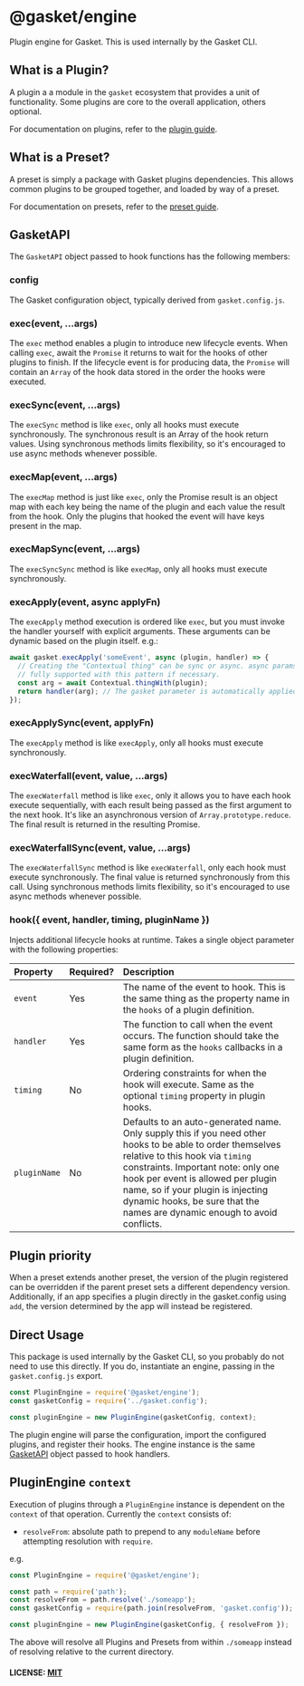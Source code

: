 # @gasket/engine

Plugin engine for Gasket. This is used internally by the Gasket CLI.

## What is a Plugin?

A plugin a a module in the `gasket` ecosystem that provides a unit of
functionality. Some plugins are core to the overall application, others
optional.

For documentation on plugins, refer to the [plugin guide].

## What is a Preset?

A preset is simply a package with Gasket plugins dependencies. This allows
common plugins to be grouped together, and loaded by way of a preset.

For documentation on presets, refer to the [preset guide].

## GasketAPI

The `GasketAPI` object passed to hook functions has the following members:

### config

The Gasket configuration object, typically derived from `gasket.config.js`.

### exec(event, ...args)

The `exec` method enables a plugin to introduce new lifecycle events. When
calling `exec`, await the `Promise` it returns to wait for the hooks of other
plugins to finish. If the lifecycle event is for producing data, the `Promise`
will contain an `Array` of the hook data stored in the order the hooks were
executed.

### execSync(event, ...args)

The `execSync` method is like `exec`, only all hooks must execute synchronously.
The synchronous result is an Array of the hook return values. Using synchronous
methods limits flexibility, so it's encouraged to use async methods whenever
possible.

### execMap(event, ...args)

The `execMap` method is just like `exec`, only the Promise result is an object
map with each key being the name of the plugin and each value the result from
the hook. Only the plugins that hooked the event will have keys present in the
map.

### execMapSync(event, ...args)

The `execSyncSync` method is like `execMap`, only all hooks must execute
synchronously.

### execApply(event, async applyFn)

The `execApply` method execution is ordered like `exec`, but you must invoke the
handler yourself with explicit arguments. These arguments can be dynamic based
on the plugin itself. e.g.:

```js
await gasket.execApply('someEvent', async (plugin, handler) => {
  // Creating the "Contextual thing" can be sync or async. async params are
  // fully supported with this pattern if necessary.
  const arg = await Contextual.thingWith(plugin);
  return handler(arg); // The gasket parameter is automatically applied
});
```

### execApplySync(event, applyFn)

The `execApply` method is like `execApply`, only all hooks must execute
synchronously.

### execWaterfall(event, value, ...args)

The `execWaterfall` method is like `exec`, only it allows you to have each hook
execute sequentially, with each result being passed as the first argument to the
next hook. It's like an asynchronous version of `Array.prototype.reduce`. The
final result is returned in the resulting Promise.

### execWaterfallSync(event, value, ...args)

The `execWaterfallSync` method is like `execWaterfall`, only each hook must
execute synchronously. The final value is returned synchronously from this call.
Using synchronous methods limits flexibility, so it's encouraged to use async
methods whenever possible.

### hook({ event, handler, timing, pluginName })

Injects additional lifecycle hooks at runtime. Takes a single object parameter
with the following properties:

| Property     | Required? | Description                                                                                                                                                                                                                                                                                                                                 |
|:-------------|:----------|:--------------------------------------------------------------------------------------------------------------------------------------------------------------------------------------------------------------------------------------------------------------------------------------------------------------------------------------------|
| `event`      | Yes       | The name of the event to hook. This is the same thing as the property name in the `hooks` of a plugin definition.                                                                                                                                                                                                                           |
| `handler`    | Yes       | The function to call when the event occurs. The function should take the same form as the `hooks` callbacks in a plugin definition.                                                                                                                                                                                                         |
| `timing`     | No        | Ordering constraints for when the hook will execute. Same as the optional `timing` property in plugin hooks.                                                                                                                                                                                                                                |
| `pluginName` | No        | Defaults to an auto-generated name. Only supply this if you need other hooks to be able to order themselves relative to this hook via `timing` constraints. Important note: only one hook per event is allowed per plugin name, so if your plugin is injecting dynamic hooks, be sure that the names are dynamic enough to avoid conflicts. |

## Plugin priority

When a preset extends another preset, the version of the plugin registered can
be overridden if the parent preset sets a different dependency version.
Additionally, if an app specifies a plugin directly in the gasket.config using
`add`, the version determined by the app will instead be registered.

## Direct Usage

This package is used internally by the Gasket CLI, so you probably do not need
to use this directly. If you do, instantiate an engine, passing in the
`gasket.config.js` export.

```js
const PluginEngine = require('@gasket/engine');
const gasketConfig = require('../gasket.config');

const pluginEngine = new PluginEngine(gasketConfig, context);
```

The plugin engine will parse the configuration, import the configured plugins,
and register their hooks. The engine instance is the same
[GasketAPI](#gasketapi) object passed to hook handlers.

## PluginEngine `context`

Execution of plugins through a `PluginEngine` instance is dependent on the
`context` of that operation. Currently the `context` consists of:

- `resolveFrom`: absolute path to prepend to any `moduleName` before attempting
  resolution with `require`.

e.g.

```js
const PluginEngine = require('@gasket/engine');

const path = require('path');
const resolveFrom = path.resolve('./someapp');
const gasketConfig = require(path.join(resolveFrom, 'gasket.config'));

const pluginEngine = new PluginEngine(gasketConfig, { resolveFrom });
```

The above will resolve all Plugins and Presets from within `./someapp` instead
of resolving relative to the current directory.

#### LICENSE: [MIT](./LICENSE)

<!-- LINKS -->

[preset guide]: /packages/gasket-cli/docs/presets.md
[plugin guide]: /packages/gasket-cli/docs/plugins.md
